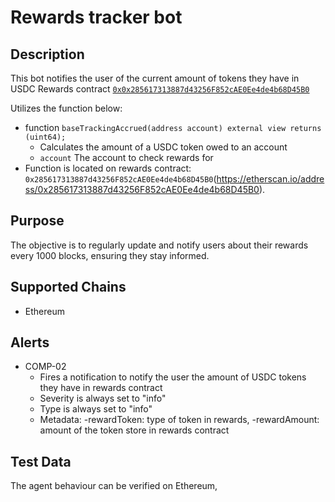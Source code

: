 # Rewards tracker bot

## Description

This bot notifies the user of the current amount of tokens they have in USDC Rewards contract [`0x0x285617313887d43256F852cAE0Ee4de4b68D45B0`](https://etherscan.io/address/0x285617313887d43256F852cAE0Ee4de4b68D45B0)

Utilizes the function below:
  -  function `baseTrackingAccrued(address account) external view returns (uint64);`
     -  Calculates the amount of a USDC token owed to an account
     - `account` The account to check rewards for
  - Function is located on rewards contract: `0x285617313887d43256F852cAE0Ee4de4b68D45B0`(https://etherscan.io/address/0x285617313887d43256F852cAE0Ee4de4b68D45B0).

## Purpose

The objective is to regularly update and notify users about their rewards every 1000 blocks, ensuring they stay informed.

## Supported Chains

- Ethereum


## Alerts

- COMP-02
  - Fires a notification to notify the user the amount of USDC tokens they have in rewards contract
  - Severity is always set to "info" 
  - Type is always set to "info" 
  - Metadata:
    -rewardToken: type of token in rewards,
    -rewardAmount: amount of the token store in rewards contract
## Test Data

The agent behaviour can be verified on Ethereum,